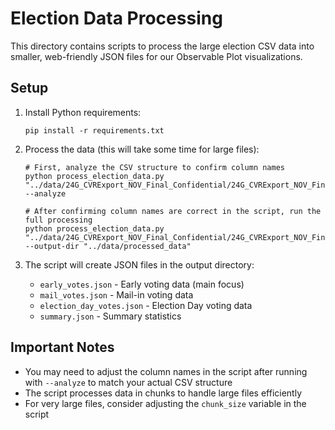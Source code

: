 # Election Data Processing

This directory contains scripts to process the large election CSV data into smaller, web-friendly JSON files for our Observable Plot visualizations.

## Setup

1. Install Python requirements:
   ```
   pip install -r requirements.txt
   ```

2. Process the data (this will take some time for large files):

   ```
   # First, analyze the CSV structure to confirm column names
   python process_election_data.py "../data/24G_CVRExport_NOV_Final_Confidential/24G_CVRExport_NOV_Final_Confidential.csv" --analyze

   # After confirming column names are correct in the script, run the full processing
   python process_election_data.py "../data/24G_CVRExport_NOV_Final_Confidential/24G_CVRExport_NOV_Final_Confidential.csv" --output-dir "../data/processed_data"
   ```

3. The script will create JSON files in the output directory:
   - `early_votes.json` - Early voting data (main focus)
   - `mail_votes.json` - Mail-in voting data
   - `election_day_votes.json` - Election Day voting data
   - `summary.json` - Summary statistics

## Important Notes

- You may need to adjust the column names in the script after running with `--analyze` to match your actual CSV structure
- The script processes data in chunks to handle large files efficiently
- For very large files, consider adjusting the `chunk_size` variable in the script
